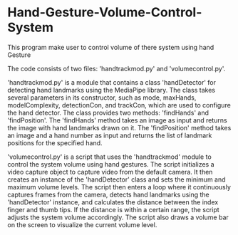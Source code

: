# Hand-Gesture-Volume-Control-System
This program make user to control volume of there system using hand Gesture

The code consists of two files: 'handtrackmod.py' and 'volumecontrol.py'.

'handtrackmod.py' is a module that contains a class 'handDetector' for detecting hand landmarks using the MediaPipe library. The class takes several parameters in its constructor, such as mode, maxHands, modelComplexity, detectionCon, and trackCon, which are used to configure the hand detector. The class provides two methods: 'findHands' and 'findPosition'. The 'findHands' method takes an image as input and returns the image with hand landmarks drawn on it. The 'findPosition' method takes an image and a hand number as input and returns the list of landmark positions for the specified hand.

'volumecontrol.py' is a script that uses the 'handtrackmod' module to control the system volume using hand gestures. The script initializes a video capture object to capture video from the default camera. It then creates an instance of the 'handDetector' class and sets the minimum and maximum volume levels. The script then enters a loop where it continuously captures frames from the camera, detects hand landmarks using the 'handDetector' instance, and calculates the distance between the index finger and thumb tips. If the distance is within a certain range, the script adjusts the system volume accordingly. The script also draws a volume bar on the screen to visualize the current volume level.
